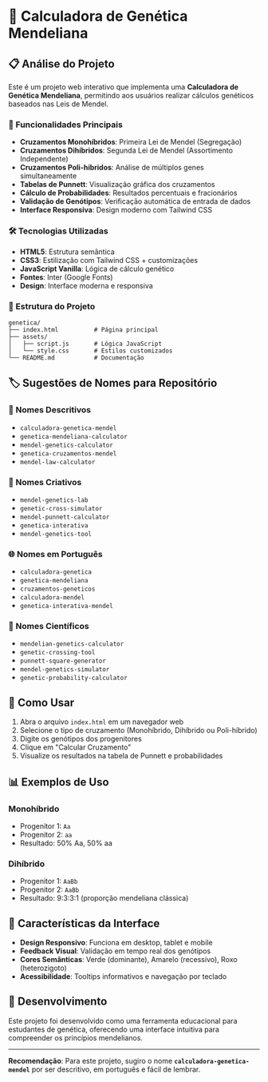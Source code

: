 # 🧬 Calculadora de Genética Mendeliana

## 📋 Análise do Projeto

Este é um projeto web interativo que implementa uma **Calculadora de Genética Mendeliana**, permitindo aos usuários realizar cálculos genéticos baseados nas Leis de Mendel.

### 🎯 Funcionalidades Principais

- **Cruzamentos Monohíbridos**: Primeira Lei de Mendel (Segregação)
- **Cruzamentos Dihíbridos**: Segunda Lei de Mendel (Assortimento Independente)  
- **Cruzamentos Poli-híbridos**: Análise de múltiplos genes simultaneamente
- **Tabelas de Punnett**: Visualização gráfica dos cruzamentos
- **Cálculo de Probabilidades**: Resultados percentuais e fracionários
- **Validação de Genótipos**: Verificação automática de entrada de dados
- **Interface Responsiva**: Design moderno com Tailwind CSS

### 🛠️ Tecnologias Utilizadas

- **HTML5**: Estrutura semântica
- **CSS3**: Estilização com Tailwind CSS + customizações
- **JavaScript Vanilla**: Lógica de cálculo genético
- **Fontes**: Inter (Google Fonts)
- **Design**: Interface moderna e responsiva

### 📁 Estrutura do Projeto

```
genetica/
├── index.html          # Página principal
├── assets/
│   ├── script.js       # Lógica JavaScript
│   └── style.css       # Estilos customizados
└── README.md           # Documentação
```

## 🏷️ Sugestões de Nomes para Repositório

### 🎯 Nomes Descritivos
- `calculadora-genetica-mendel`
- `genetica-mendeliana-calculator`
- `mendel-genetics-calculator`
- `genetica-cruzamentos-mendel`
- `mendel-law-calculator`

### 🧬 Nomes Criativos
- `mendel-genetics-lab`
- `genetic-cross-simulator`
- `mendel-punnett-calculator`
- `genetica-interativa`
- `mendel-genetics-tool`

### 🌐 Nomes em Português
- `calculadora-genetica`
- `genetica-mendeliana`
- `cruzamentos-geneticos`
- `calculadora-mendel`
- `genetica-interativa-mendel`

### 🔬 Nomes Científicos
- `mendelian-genetics-calculator`
- `genetic-crossing-tool`
- `punnett-square-generator`
- `mendel-genetics-simulator`
- `genetic-probability-calculator`

## 🚀 Como Usar

1. Abra o arquivo `index.html` em um navegador web
2. Selecione o tipo de cruzamento (Monohíbrido, Dihíbrido ou Poli-híbrido)
3. Digite os genótipos dos progenitores
4. Clique em "Calcular Cruzamento"
5. Visualize os resultados na tabela de Punnett e probabilidades

## 📊 Exemplos de Uso

### Monohíbrido
- Progenitor 1: `Aa`
- Progenitor 2: `aa`
- Resultado: 50% Aa, 50% aa

### Dihíbrido
- Progenitor 1: `AaBb`
- Progenitor 2: `AaBb`
- Resultado: 9:3:3:1 (proporção mendeliana clássica)

## 🎨 Características da Interface

- **Design Responsivo**: Funciona em desktop, tablet e mobile
- **Feedback Visual**: Validação em tempo real dos genótipos
- **Cores Semânticas**: Verde (dominante), Amarelo (recessivo), Roxo (heterozigoto)
- **Acessibilidade**: Tooltips informativos e navegação por teclado

## 🔧 Desenvolvimento

Este projeto foi desenvolvido como uma ferramenta educacional para estudantes de genética, oferecendo uma interface intuitiva para compreender os princípios mendelianos.

---

**Recomendação**: Para este projeto, sugiro o nome **`calculadora-genetica-mendel`** por ser descritivo, em português e fácil de lembrar.
